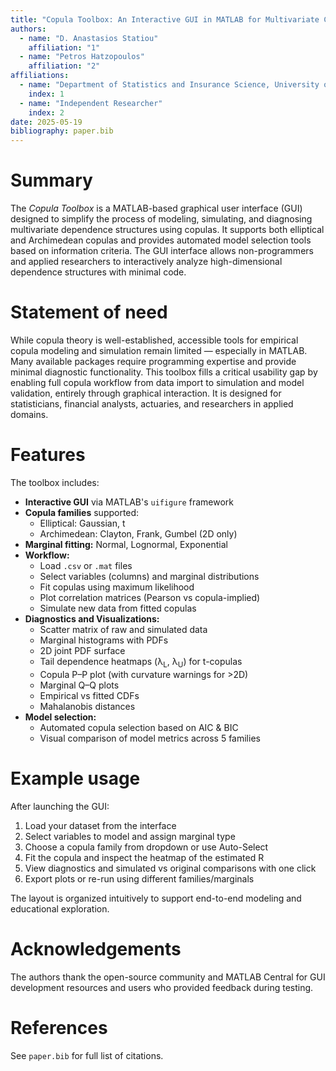 ```yaml
---
title: "Copula Toolbox: An Interactive GUI in MATLAB for Multivariate Copula Modeling and Simulation"
authors:
  - name: "D. Anastasios Statiou"
    affiliation: "1"
  - name: "Petros Hatzopoulos"
    affiliation: "2"
affiliations:
  - name: "Department of Statistics and Insurance Science, University of Piraeus"
    index: 1
  - name: "Independent Researcher"
    index: 2
date: 2025-05-19
bibliography: paper.bib
---
```


# Summary

The *Copula Toolbox* is a MATLAB-based graphical user interface (GUI) designed to simplify the process of modeling, simulating, and diagnosing multivariate dependence structures using copulas. It supports both elliptical and Archimedean copulas and provides automated model selection tools based on information criteria. The GUI interface allows non-programmers and applied researchers to interactively analyze high-dimensional dependence structures with minimal code.

# Statement of need

While copula theory is well-established, accessible tools for empirical copula modeling and simulation remain limited — especially in MATLAB. Many available packages require programming expertise and provide minimal diagnostic functionality. This toolbox fills a critical usability gap by enabling full copula workflow from data import to simulation and model validation, entirely through graphical interaction. It is designed for statisticians, financial analysts, actuaries, and researchers in applied domains.

# Features

The toolbox includes:

- **Interactive GUI** via MATLAB's `uifigure` framework
- **Copula families** supported:
  - Elliptical: Gaussian, t
  - Archimedean: Clayton, Frank, Gumbel (2D only)
- **Marginal fitting:** Normal, Lognormal, Exponential
- **Workflow:**
  - Load `.csv` or `.mat` files
  - Select variables (columns) and marginal distributions
  - Fit copulas using maximum likelihood
  - Plot correlation matrices (Pearson vs copula-implied)
  - Simulate new data from fitted copulas
- **Diagnostics and Visualizations:**
  - Scatter matrix of raw and simulated data
  - Marginal histograms with PDFs
  - 2D joint PDF surface
  - Tail dependence heatmaps (λ<sub>L</sub>, λ<sub>U</sub>) for t-copulas
  - Copula P–P plot (with curvature warnings for >2D)
  - Marginal Q–Q plots
  - Empirical vs fitted CDFs
  - Mahalanobis distances
- **Model selection:**
  - Automated copula selection based on AIC & BIC
  - Visual comparison of model metrics across 5 families

# Example usage

After launching the GUI:

1. Load your dataset from the interface
2. Select variables to model and assign marginal type
3. Choose a copula family from dropdown or use Auto-Select
4. Fit the copula and inspect the heatmap of the estimated R
5. View diagnostics and simulated vs original comparisons with one click
6. Export plots or re-run using different families/marginals

The layout is organized intuitively to support end-to-end modeling and educational exploration.

# Acknowledgements

The authors thank the open-source community and MATLAB Central for GUI development resources and users who provided feedback during testing.

# References

See `paper.bib` for full list of citations.
